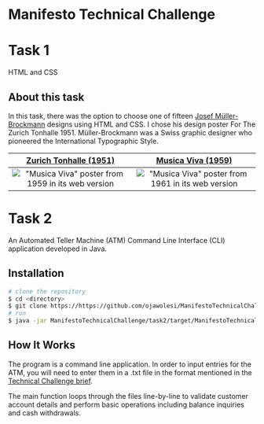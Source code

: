 # Manifesto Technical Challenge

# Task 1
HTML and CSS

## About this task
In this task, there was the option to choose one of fifteen [Josef Müller-Brockmann](https://en.wikipedia.org/wiki/Josef_M%C3%BCller-Brockmann) designs using HTML and CSS. I chose his design poster For The Zurich Tonhalle 1951. Müller-Brockmann was a Swiss graphic designer who pioneered the International Typographic Style.

[Zurich Tonhalle (1951)]() |  [Musica Viva (1959)]()
:-------------------------:|:-------------------------:
!["Musica Viva" poster from 1959 in its web version](screenshots/musica-viva-1959.png)  |  !["Musica Viva" poster from 1961 in its web version](screenshots/musica-viva-1961.png)

# Task 2
An Automated Teller Machine (ATM) Command Line Interface (CLI) application developed in Java. 
## Installation
``` bash
# clone the repository
$ cd <directory>
$ git clone https://https://github.com/ojawolesi/ManifestoTechnicalChallenge.git
# run
$ java -jar ManifestoTechnicalChallenge/task2/target/ManifestoTechnicalChallenge-1.0-SNAPSHOT.jar <filepath>
```

## How It Works

The program is a command line application. In order to input entries  for the ATM, you will need to enter them in a .txt file in the format mentioned in the [Technical Challenge brief](https://github.com/ojawolesi/ManifestoTechnicalChallenge/blob/master/Technical%20test%20-%20full%20stack.docx%20(9)%20(2).pdf).

The main function loops through the files line-by-line to validate customer account details and perform basic
operations including balance inquiries and cash withdrawals.